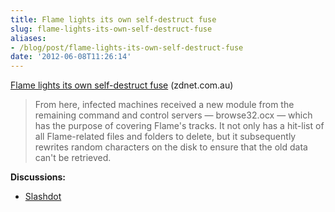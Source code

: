 ```yaml
---
title: Flame lights its own self-destruct fuse
slug: flame-lights-its-own-self-destruct-fuse
aliases:
- /blog/post/flame-lights-its-own-self-destruct-fuse
date: '2012-06-08T11:26:14'
---
```


[Flame lights its own self-destruct fuse](http://www.zdnet.com.au/flame-lights-its-own-self-destruct-fuse-339339334.htm) (zdnet.com.au)

> From here, infected machines received a new module from the remaining command and control servers — browse32.ocx — which has the purpose of covering Flame's tracks. It not only has a hit-list of all Flame-related files and folders to delete, but it subsequently rewrites random characters on the disk to ensure that the old data can't be retrieved.

<!--more-->

**Discussions:**

* [Slashdot](http://it.slashdot.org/story/12/06/08/013204/flame-malware-authors-hit-self-destruct)
